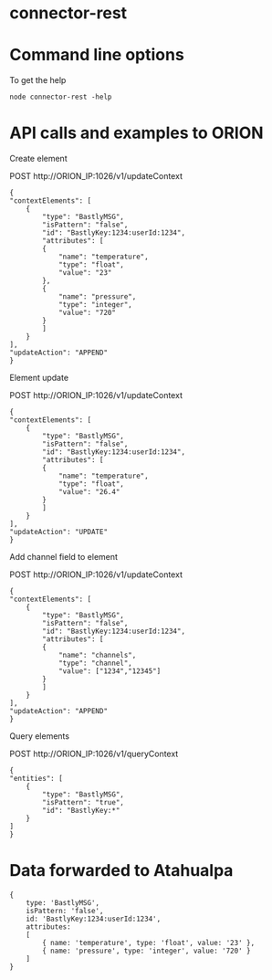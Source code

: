 # connector-rest

# Command line options
To get the help

    node connector-rest -help
 
# API calls and examples to ORION

Create element

POST http://ORION_IP:1026/v1/updateContext
    
    {
    "contextElements": [
        {
            "type": "BastlyMSG",
            "isPattern": "false",
            "id": "BastlyKey:1234:userId:1234",
            "attributes": [
            {
                "name": "temperature",
                "type": "float",
                "value": "23"
            },
            {
                "name": "pressure",
                "type": "integer",
                "value": "720"
            }
            ]
        }
    ],
    "updateAction": "APPEND"
    }
    
    
Element update

POST http://ORION_IP:1026/v1/updateContext

    {
    "contextElements": [
        {
            "type": "BastlyMSG",
            "isPattern": "false",
            "id": "BastlyKey:1234:userId:1234",
            "attributes": [
            {
                "name": "temperature",
                "type": "float",
                "value": "26.4"
            }
            ]
        }
    ],
    "updateAction": "UPDATE"
    }

Add channel field to element

POST http://ORION_IP:1026/v1/updateContext

    {
    "contextElements": [
        {
            "type": "BastlyMSG",
            "isPattern": "false",
            "id": "BastlyKey:1234:userId:1234",
            "attributes": [
            {
                "name": "channels",
                "type": "channel",
                "value": ["1234","12345"]
            }
            ]
        }
    ],
    "updateAction": "APPEND"
    }
    
  Query elements
  
  POST http://ORION_IP:1026/v1/queryContext
     
    {
    "entities": [
        {
            "type": "BastlyMSG",
            "isPattern": "true",
            "id": "BastlyKey:*"
        }
    ]
    }

# Data forwarded to Atahualpa

    { 
        type: 'BastlyMSG',
        isPattern: 'false',
        id: 'BastlyKey:1234:userId:1234',
        attributes: 
        [ 
            { name: 'temperature', type: 'float', value: '23' },
            { name: 'pressure', type: 'integer', value: '720' } 
        ] 
    }

